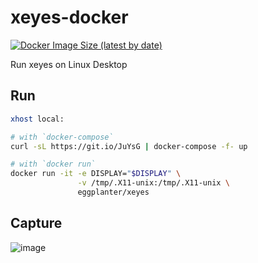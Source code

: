 # xeyes-docker

[![Docker Image Size (latest by date)](https://img.shields.io/docker/image-size/eggplanter/xeyes)](https://hub.docker.com/r/eggplanter/xeyes)

Run xeyes on Linux Desktop

## Run

```bash
xhost local:

# with `docker-compose`
curl -sL https://git.io/JuYsG | docker-compose -f- up

# with `docker run`
docker run -it -e DISPLAY="$DISPLAY" \
               -v /tmp/.X11-unix:/tmp/.X11-unix \
               eggplanter/xeyes
```

## Capture

![image](https://user-images.githubusercontent.com/42153744/132150875-120e6a1e-d1c2-4bf6-a639-3463afc6784e.png)
